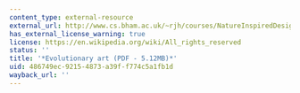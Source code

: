 ```yaml
---
content_type: external-resource
external_url: http://www.cs.bham.ac.uk/~rjh/courses/NatureInspiredDesign/2009-10/StudentWork/Group4/EvoArt.pdf
has_external_license_warning: true
license: https://en.wikipedia.org/wiki/All_rights_reserved
status: ''
title: '*Evolutionary art (PDF - 5.12MB)*'
uid: 486749ec-9215-4873-a39f-f774c5a1fb1d
wayback_url: ''
---
```

